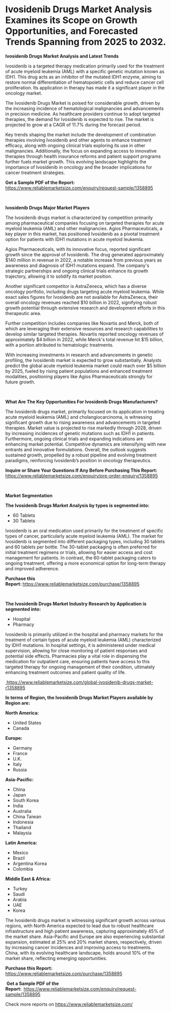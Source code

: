 <p><h1>Ivosidenib Drugs Market Analysis Examines its Scope on Growth Opportunities, and Forecasted Trends Spanning from 2025 to 2032.</h1></p><p><strong>Ivosidenib Drugs Market Analysis and Latest Trends</strong></p>
<p><p>Ivosidenib is a targeted therapy medication primarily used for the treatment of acute myeloid leukemia (AML) with a specific genetic mutation known as IDH1. This drug acts as an inhibitor of the mutated IDH1 enzyme, aiming to restore normal differentiation of hematopoietic cells and reduce cancer cell proliferation. Its application in therapy has made it a significant player in the oncology market.</p><p>The Ivosidenib Drugs Market is poised for considerable growth, driven by the increasing incidence of hematological malignancies and advancements in precision medicine. As healthcare providers continue to adopt targeted therapies, the demand for Ivosidenib is expected to rise. The market is projected to grow at a CAGR of 11.7% during the forecast period.</p><p>Key trends shaping the market include the development of combination therapies involving Ivosidenib and other agents to enhance treatment efficacy, along with ongoing clinical trials exploring its use in other malignancies. Additionally, the focus on expanding access to innovative therapies through health insurance reforms and patient support programs further fuels market growth. This evolving landscape highlights the importance of Ivosidenib in oncology and the broader implications for cancer treatment strategies.</p></p>
<p><strong>Get a Sample PDF of the Report:&nbsp;</strong> <a href="https://www.reliablemarketsize.com/enquiry/request-sample/1358895?utm_campaign=2439&utm_medium=2&utm_source=Github&utm_content=ia&utm_term=22032025&utm_id=ivosidenib-drugs">https://www.reliablemarketsize.com/enquiry/request-sample/1358895</a></p>
<p>&nbsp;</p>
<p><strong>Ivosidenib Drugs Major Market Players</strong></p>
<p><p>The Ivosidenib drugs market is characterized by competition primarily among pharmaceutical companies focusing on targeted therapies for acute myeloid leukemia (AML) and other malignancies. Agios Pharmaceuticals, a key player in this market, has positioned Ivosidenib as a pivotal treatment option for patients with IDH1 mutations in acute myeloid leukemia.</p><p>Agios Pharmaceuticals, with its innovative focus, reported significant growth since the approval of Ivosidenib. The drug generated approximately $140 million in revenue in 2022, a notable increase from previous years as awareness and diagnosis of IDH1 mutations expand. The company's strategic partnerships and ongoing clinical trials enhance its growth trajectory, allowing it to solidify its market position.</p><p>Another significant competitor is AstraZeneca, which has a diverse oncology portfolio, including drugs targeting acute myeloid leukemia. While exact sales figures for Ivosidenib are not available for AstraZeneca, their overall oncology revenues reached $10 billion in 2022, signifying robust growth potential through extensive research and development efforts in this therapeutic area.</p><p>Further competition includes companies like Novartis and Merck, both of which are leveraging their extensive resources and research capabilities to develop similar targeted therapies. Novartis reported oncology revenues of approximately $4 billion in 2022, while Merck's total revenue hit $15 billion, with a portion attributed to hematologic treatments.</p><p>With increasing investments in research and advancements in genetic profiling, the Ivosidenib market is expected to grow substantially. Analysts predict the global acute myeloid leukemia market could reach over $5 billion by 2025, fueled by rising patient populations and enhanced treatment modalities, positioning players like Agios Pharmaceuticals strongly for future growth.</p></p>
<p>&nbsp;</p>
<p><strong>What Are The Key Opportunities For Ivosidenib Drugs Manufacturers?</strong></p>
<p><p>The Ivosidenib drugs market, primarily focused on its application in treating acute myeloid leukemia (AML) and cholangiocarcinoma, is witnessing significant growth due to rising awareness and advancements in targeted therapies. Market value is projected to rise markedly through 2028, driven by increasing incidences of genetic mutations such as IDH1 in patients. Furthermore, ongoing clinical trials and expanding indications are enhancing market potential. Competitive dynamics are intensifying with new entrants and innovative formulations. Overall, the outlook suggests sustained growth, propelled by a robust pipeline and evolving treatment paradigms, reinforcing Ivosidenib’s position in oncology therapeutics.</p></p>
<p><strong>Inquire or Share Your Questions If Any Before Purchasing This Report:</strong> <a href="https://www.reliablemarketsize.com/enquiry/pre-order-enquiry/1358895?utm_campaign=2439&utm_medium=2&utm_source=Github&utm_content=ia&utm_term=22032025&utm_id=ivosidenib-drugs">https://www.reliablemarketsize.com/enquiry/pre-order-enquiry/1358895</a></p>
<p>&nbsp;</p>
<p><strong>Market Segmentation</strong></p>
<p><strong>The Ivosidenib Drugs Market Analysis by types is segmented into:</strong></p>
<p><ul><li>60 Tablets</li><li>30 Tablets</li></ul></p>
<p><p>Ivosidenib is an oral medication used primarily for the treatment of specific types of cancer, particularly acute myeloid leukemia (AML). The market for Ivosidenib is segmented into different packaging types, including 30 tablets and 60 tablets per bottle. The 30-tablet packaging is often preferred for initial treatment regimens or trials, allowing for easier access and cost management for patients. In contrast, the 60-tablet packaging caters to ongoing treatment, offering a more economical option for long-term therapy and improved adherence.</p></p>
<p><strong>Purchase this Report:&nbsp;</strong><a href="https://www.reliablemarketsize.com/purchase/1358895?utm_campaign=2439&utm_medium=2&utm_source=Github&utm_content=ia&utm_term=22032025&utm_id=ivosidenib-drugs">https://www.reliablemarketsize.com/purchase/1358895</a></p>
<p>&nbsp;</p>
<p><strong>The Ivosidenib Drugs Market Industry Research by Application is segmented into:</strong></p>
<p><ul><li>Hospital</li><li>Pharmacy</li></ul></p>
<p><p>Ivosidenib is primarily utilized in the hospital and pharmacy markets for the treatment of certain types of acute myeloid leukemia (AML) characterized by IDH1 mutations. In hospital settings, it is administered under medical supervision, allowing for close monitoring of patient responses and potential side effects. Pharmacies play a vital role in dispensing the medication for outpatient care, ensuring patients have access to this targeted therapy for ongoing management of their condition, ultimately enhancing treatment outcomes and patient quality of life.</p></p>
<p><a href="https://www.reliablemarketsize.com/global-ivosidenib-drugs-market-r1358895?utm_campaign=2439&utm_medium=2&utm_source=Github&utm_content=ia&utm_term=22032025&utm_id=ivosidenib-drugs">&nbsp;https://www.reliablemarketsize.com/global-ivosidenib-drugs-market-r1358895</a></p>
<p><strong>In terms of Region, the Ivosidenib Drugs Market Players available by Region are:</strong></p>
<p>
    <p> <strong> North America: </strong>
        <ul>
            <li>United States</li>
            <li>Canada</li>
        </ul>
        </p> 
    <p> <strong> Europe: </strong>
        <ul>
            <li>Germany</li>
            <li>France</li>
            <li>U.K.</li>
            <li>Italy</li>
            <li>Russia</li>
        </ul>
        </p> 
    <p> <strong> Asia-Pacific: </strong>
        <ul>
            <li>China</li>
            <li>Japan</li>
            <li>South Korea</li>
            <li>India</li>
            <li>Australia</li>
            <li>China Taiwan</li>
            <li>Indonesia</li>
            <li>Thailand</li>
            <li>Malaysia</li>
        </ul>
        </p> 
    <p> <strong> Latin America: </strong>
        <ul>
            <li>Mexico</li>
            <li>Brazil</li>
            <li>Argentina Korea</li>
            <li>Colombia</li>
        </ul>
        </p> 
    <p> <strong> Middle East & Africa: </strong>
        <ul>
            <li>Turkey</li>
            <li>Saudi</li>
            <li>Arabia</li>
            <li>UAE</li>
            <li>Korea</li>
        </ul>
    </p>
    </p>
<p><p>The Ivosidenib drugs market is witnessing significant growth across various regions, with North America expected to lead due to robust healthcare infrastructure and high patient awareness, capturing approximately 45% of the market share. Asia-Pacific and Europe are also experiencing substantial expansion, estimated at 25% and 20% market shares, respectively, driven by increasing cancer incidences and improving access to treatments. China, with its evolving healthcare landscape, holds around 10% of the market share, reflecting emerging opportunities.</p></p>
<p><strong>Purchase this Report: </strong><a href="https://www.reliablemarketsize.com/purchase/1358895?utm_campaign=2439&utm_medium=2&utm_source=Github&utm_content=ia&utm_term=22032025&utm_id=ivosidenib-drugs">https://www.reliablemarketsize.com/purchase/1358895</a></p>
<p>&nbsp;<strong>Get a Sample PDF of the Report:&nbsp;&nbsp;</strong><a href="https://www.reliablemarketsize.com/enquiry/request-sample/1358895?utm_campaign=2439&utm_medium=2&utm_source=Github&utm_content=ia&utm_term=22032025&utm_id=ivosidenib-drugs">https://www.reliablemarketsize.com/enquiry/request-sample/1358895</a></p>
<p><strong></strong></p>
<p>Check more reports on <a href="https://www.reliablemarketsize.com/?utm_campaign=2439&utm_medium=2&utm_source=Github&utm_content=ia&utm_term=22032025&utm_id=ivosidenib-drugs">https://www.reliablemarketsize.com/</a></p>